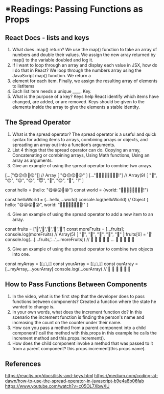 # *Readings: Passing Functions as Props

## React Docs - lists and keys

1. What does .map() return? We use the map() function to take an array of numbers and double their values. We assign the new array returned by map() to the variable doubled and log it.
2. If I want to loop through an array and display each value in JSX, how do I do that in React? We loop through the numbers array using the JavaScript map() function. We return a <li> element for each item. Finally, we assign the resulting array of elements to listItems
3. Each list item needs a unique ____. Key.
4. What is the purpose of a key? Keys help React identify which items have changed, are added, or are removed. Keys should be given to the elements inside the array to give the elements a stable identity.

## The Spread Operator

1. What is the spread operator? The spread operator is a useful and quick syntax for adding items to arrays, combining arrays or objects, and spreading an array out into a function’s arguments.
2. List 4 things that the spread operator can do. Copying an array, Concatenating or combining arrays, Using Math functions, Using an array as arguments.
3. Give an example of using the spread operator to combine two arrays.

[...["😋😛😜🤪😝"]] // Array [ "😋😛😜🤪😝" ]
[..."🙂🙃😉😊😇🥰😍🤩!"] // Array(9) [ "🙂", "🙃", "😉", "😊", "😇", "🥰", "😍", "🤩", "!" ]

const hello = {hello: "😋😛😜🤪😝"}
const world = {world: "🙂🙃😉😊😇🥰😍🤩!"}

const helloWorld = {...hello,...world}
console.log(helloWorld) // Object { hello: "😋😛😜🤪😝", world: "🙂🙃😉😊😇🥰😍🤩!" }

4. Give an example of using the spread operator to add a new item to an array.

const fruits = ['🍏','🍊','🍌','🍉','🍍']
const moreFruits = [...fruits];
console.log(moreFruits) // Array(5) [ "🍏", "🍊", "🍌", "🍉", "🍍" ]
fruits[0] = '🍑'
console.log(...[...fruits,'...',...moreFruits]) //  🍑 🍊 🍌 🍉 🍍 ... 🍏 🍊 🍌 🍉 🍍

5. Give an example of using the spread operator to combine two objects into one.

const myArray = [`🤪`,`🐻`,`🎌`]
const yourArray = [`🙂`,`🤗`,`🤩`]
const ourArray = [...myArray,...yourArray]
console.log(...ourArray) // 🤪 🐻 🎌 🙂 🤗 🤩

## How to Pass Functions Between Components

1. In the video, what is the first step that the developer does to pass functions between components? Created a function where the state he wanted to change is.
2. In your own words, what does the increment function do? In this scenario the increment function is finding the person's name and increasing the count on the counter under their name.
3. How can you pass a method from a parent component into a child component? call the method with this.props in this example he calls the increment method and this.props.increment().
4. How does the child component invoke a method that was passed to it from a parent component? this.props.increment(this.props.name).

## References
https://reactjs.org/docs/lists-and-keys.html
https://medium.com/coding-at-dawn/how-to-use-the-spread-operator-in-javascript-b9e4a8b06fab
https://www.youtube.com/watch?v=c05OL7XbwXU 
